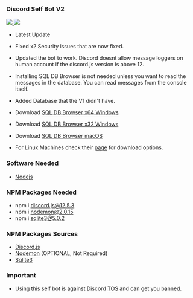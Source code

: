 ### Discord Self Bot V2
<p>
    <a href="https://www.codefactor.io/repository/github/iuseyahoo/discord-self-bot-v2">
        <img src="https://www.codefactor.io/Content/badges/APlus.svg">
    </a>
    <a>
        <img src="https://img.shields.io/badge/Status-Working-green">
    </a>
</p>

- Latest Update
- Fixed x2 Security issues that are now fixed.
- Updated the bot to work. Discord doesnt allow message loggers on human account if the discord.js version is above 12.

- Installing SQL DB Browser is not needed unless you want to read the messages in the database. You can read messages from the console itself.
- Added Database that the V1 didn't have.
- Download [SQL DB Browser x64 Windows](https://download.sqlitebrowser.org/DB.Browser.for.SQLite-3.12.2-win64.msi)
- Download [SQL DB Browser x32 Windows](https://download.sqlitebrowser.org/DB.Browser.for.SQLite-3.12.2-win32.msi)
- Download [SQL DB Browser macOS](https://download.sqlitebrowser.org/DB.Browser.for.SQLite-3.12.2.dmg)
- For Linux Machines check their [page](https://sqlitebrowser.org/dl/) for download options.

### Software Needed
- [Nodejs](https://nodejs.org/en/download/)

### NPM Packages Needed
- npm i discord.js@12.5.3
- npm i nodemon@2.0.15
- npm i sqlite3@5.0.2

### NPM Packages Sources
- [Discord.js](https://www.npmjs.com/package/discord.js)
- [Nodemon](https://www.npmjs.com/package/nodemon) (OPTIONAL, Not Required)
- [Sqlite3](https://www.npmjs.com/package/sqlite3)

### Important
- Using this self bot is against Discord [TOS](https://discord.com/terms) and can get you banned.
